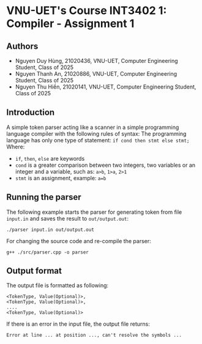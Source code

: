 # VNU-UET's Course INT3402 1: Compiler - Assignment 1 

## Authors
- Nguyen Duy Hùng, 21020436, VNU-UET, Computer Engineering Student, Class of 2025 
- Nguyen Thanh An, 21020886, VNU-UET, Computer Engineering Student, Class of 2025
- Nguyen Thu Hiền, 21020141, VNU-UET, Computer Engineering Student, Class of 2025

## Introduction

A simple token parser acting like a scanner in a simple programming language compiler with the following rules of syntax:
The programming language has only one type of statement: `if cond then stmt else stmt;`
Where: 
- `if`, `then`, `else` are keywords
- `cond` is a greater comparison between two integers, two variables or an integer and a variable, such as: `a>b`, `1>a`, `2>1`
- `stmt` is an assignment, example: `a=b`

## Running the parser

The following example starts the parser for generating token from file `input.in` and saves the result to `out/output.out`:

```
./parser input.in out/output.out
```

For changing the source code and re-compile the parser:
```
g++ ./src/parser.cpp -o parser
```

## Output format

The output file is formatted as following:
```
<TokenType, Value(Optional)>,
<TokenType, Value(Optional)>,
....
<TokenType, Value(Optional)>
```
If there is an error in the input file, the output file returns: 
```
Error at line ... at position ..., can't resolve the symbols ... 
```
